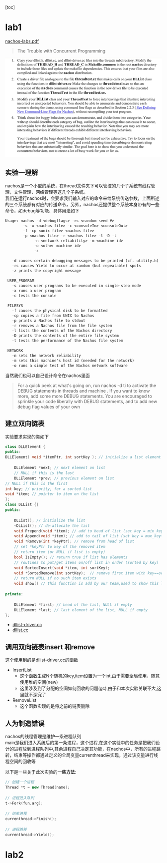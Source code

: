 [toc]
# lab1
[nachos-labs.pdf](../nachos-labs.pdf)
>The Trouble with Concurrent Programming

![lab1-实验](lab1-实验.jpg)

## 实验一理解
nachos是一个小型的系统，在thread文件夹下可以管控的几个子系统有线程管理，文件管理，网络管理等这几个子系统。  
我们在运行nachos时，会要求我们输入对应的命令来给系统传送参数，上面所述的三个系统都有对应的传送命令，另外，nachos还提供整个系统本身带有的一些命令，如debug等功能，具体用法如下  
```shell
Usage: nachos -d <debugflags> -rs <random seed #>
		-s -x <nachos file> -c <consoleIn> <consoleOut>
		-f -cp <unix file> <nachos file>
		-p <nachos file> -r <nachos file> -l -D -t
             -n <network reliability> -m <machine id>
             -o <other machine id>
             -z

   -d causes certain debugging messages to be printed (cf. utility.h)
   -rs causes Yield to occur at random (but repeatable) spots
   -z prints the copyright message

 USER_PROGRAM
   -s causes user programs to be executed in single-step mode
   -x runs a user program
   -c tests the console

 FILESYS
   -f causes the physical disk to be formatted
   -cp copies a file from UNIX to Nachos
   -p prints a Nachos file to stdout
   -r removes a Nachos file from the file system
   -l lists the contents of the Nachos directory
   -D prints the contents of the entire file system 
   -t tests the performance of the Nachos file system

 NETWORK
   -n sets the network reliability
   -m sets this machine's host id (needed for the network)
   -o runs a simple test of the Nachos network software

```

当然我们也可以自己设计命令在nachos里面  
>For a quick peek at what's going on, run nachos -d ti to activate the DEBUG statements in threads and machine . If you want to know more, add some more DEBUG statements. You are encouraged to sprinkle your code liberally with DEBUG statements, and to add new debug flag values of your own


## 建立双向链表
实验要求实现的类如下
```cpp
class DLLElement {
public:
DLLElement( void *itemPtr, int sortKey ); // initialize a list element

    DLLElement *next; // next element on list
    // NULL if this is the last
    DLLElement *prev; // previous element on list
// NULL if this is the first
int key; // priority, for a sorted list
void *item; // pointer to item on the list
};
class DLList {}
public:

    DLList(); // initialize the list
    ~DLList(); // de-allocate the list
    void Prepend(void *item); // add to head of list (set key = min_key-1)
    void Append(void *item); // add to tail of list (set key = max_key+1)
    void *Remove(int *keyPtr); // remove from head of list
    // set *keyPtr to key of the removed item
    // return item (or NULL if list is empty)
    bool IsEmpty(); // return true if list has elements
    // routines to put/get items on/off list in order (sorted by key)
    void SortedInsert(void *item, int sortKey);
    void *SortedRemove(int sortKey);  // remove first item with key==sortKey
    // return NULL if no such item exists
    void show() // this function is add by our team,used to show this list

private:

    DLLElement *first; // head of the list, NULL if empty
    DLLElement *last; // last element of the list, NULL if empty
};
```

- [dllist-driver.cc](dllist-driver.cc)
- [dllist.cc](dllist.cc)


## 调用双向链表insert 和remove
这个使用到的是dllist-driver.cc的函数  
- InsertList
    - 这个函数生成N个随机的key,item设置为一个int,由于需要全局使用，随意使用堆的空间(new)
    - 这里涉及到了分配的空间如何回收的问题(gc),由于和本次实验关联不大,这里就不深究了
- RemoveList
  - 这个函数实现的是将之前的链表删除

## 人为制造错误
nachos的线程管理是维护一条进程队列  
main是我们进入系统后的第一条进程，这个进程,在这个实验中的任务是把我们设计的进程放到进程队列中,其余进程自己决定其功能，在nachos中，所有的进程跳转，结束等操作都通过定义的全局变量currenthread来实现，通过该变量进行线程空间的回收等  
  
以下是一些关于此次实验的**一些方法**:  
```cpp
// 创建一个进程
Thread *t = new Thread(name);

// 进程进入队列
t->Fork(fun,arg);

// 结束进程
currenthread->Finish();

// 进程跳转
currenthread->Yield();
```

# lab2


